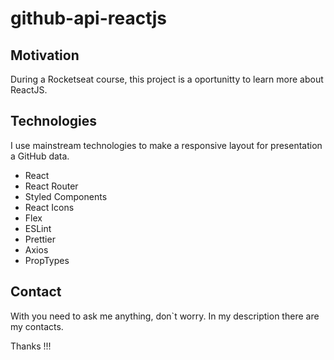 # github-api-reactjs

## Motivation

During a Rocketseat course, this project is a oportunitty to learn more about ReactJS.

## Technologies

I use mainstream technologies to make a responsive layout for presentation a GitHub data.

- React
- React Router
- Styled Components
- React Icons
- Flex
- ESLint
- Prettier
- Axios
- PropTypes

## Contact

With you need to ask me anything, don`t worry. In my description there are my contacts.

Thanks !!!
